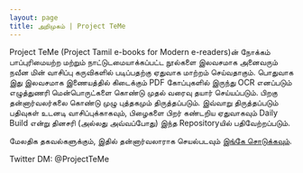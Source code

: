 ```yaml
---
layout: page
title: அறிமுகம் | Project TeMe
---
```


Project TeMe (Project Tamil e-books for Modern e-readers)ன் நோக்கம் பாப்புரிமையற்ற மற்றும் நாட்டுடமையாக்கப்பட்ட நூல்களை இலவசமாக அனைவரும் நவீன மின் வாசிப்பு கருவிகளில் படிப்பதற்கு ஏதுவாக மாற்றம் செய்வதாகும். பொதுவாக இது இலவசமாக இணையத்தில் கிடைக்கும் PDF கோப்புகளில் இருந்து OCR எனப்படும் எழுத்துணரி மென்பொருட்களை கொண்டு முதல் வரைவு தயார் செய்யப்படும். பிறகு தன்னார்வலர்கலை கொண்டு முழு புத்தகமும் திருத்தப்படும். இவ்வாறு திருத்தப்படும் பதிவுகள் உடனடி வாசிப்புக்காகவும், பிழைகளை பிறர் கண்டறிய ஏதுவாகவும் Daily Build என்று தினசரி (அல்லது அவ்வப்போது) இந்த Repositoryயில் பதிவேற்றப்படும்.

மேலதிக தகவல்களுக்கும், இதில் தன்னார்வலாராக செயல்படவும் [இங்கே சொடுக்கவும்](https://twitter.com/ProjectTeme).


Twitter DM: @ProjectTeMe
